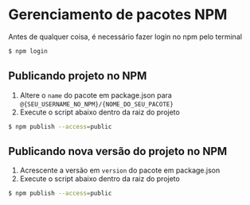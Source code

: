 # Gerenciamento de pacotes NPM

Antes de qualquer coisa, é necessário fazer login no npm pelo terminal
```bash
$ npm login
```

## Publicando projeto no NPM

1. Altere o `name` do pacote em package.json para `@{SEU_USERNAME_NO_NPM}/{NOME_DO_SEU_PACOTE}`
0. Execute o script abaixo dentro da raiz do projeto
```bash
$ npm publish --access=public
```

## Publicando nova versão do projeto no NPM

1. Acrescente a versão em `version` do pacote em package.json
0. Execute o script abaixo dentro da raiz do projeto
```bash
$ npm publish --access=public
```